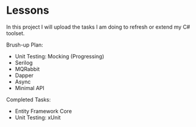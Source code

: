 # Lessons
In this project I will upload the tasks I am doing to refresh or extend my C# toolset. 

Brush-up Plan:

- Unit Testing: Mocking (Progressing)
- Serilog
- MQRabbit
- Dapper
- Async
- Minimal API

Completed Tasks:
- Entity Framework Core
- Unit Testing: xUnit
